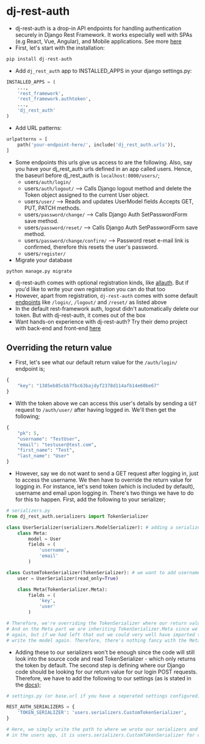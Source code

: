 # dj-rest-auth

- dj-rest-auth is a drop-in API endpoints for handling authentication securely in Django Rest Framework. It works especially well with SPAs (e.g React, Vue, Angular), and Mobile applications. See more [here](https://github.com/iMerica/dj-rest-auth)
- First, let's start with the installation:

```python
pip install dj-rest-auth
```

- Add `dj_rest_auth` app to INSTALLED_APPS in your django settings.py:

```python
INSTALLED_APPS = (
    ...,
    'rest_framework',
    'rest_framework.authtoken',
    ...,
    'dj_rest_auth'
)
```

- Add URL patterns:

```python
urlpatterns = [
    path('your-endpoint-here/', include('dj_rest_auth.urls')),
]
```

- Some endpoints this urls give us access to are the following. Also, say you have your dj_rest_auth urls defined in an app called users. Hence, the baseurl before dj_rest_auth is `localhost:8000/users/`;
    - users`/auth/login/`
    - users`/auth/logout/` —> Calls Django logout method and delete the Token object assigned to the current User object.
    - users`/user/` —> Reads and updates UserModel fields Accepts GET, PUT, PATCH methods.
    - users`/password/change/` —> Calls Django Auth SetPasswordForm save method.
    - users`/password/reset/` —> Calls Django Auth SetPasswordForm save method.
    - users`/password/change/confirm/` —> Password reset e-mail link is confirmed, therefore this resets the user's password.
    - users`/register/`
- Migrate your database

```python
python manage.py migrate
```

- dj-rest-auth comes with optional registration kinds, like [allauth](https://dj-rest-auth.readthedocs.io/en/latest/installation.html#registration-optional). But if you'd like to write your own registration you can do that too
- However, apart from registration, `dj-rest-auth` comes with some default [endpoints](https://dj-rest-auth.readthedocs.io/en/latest/api_endpoints.html) like `/login/`, `/logout/` and `/reset/` as listed above
- In the default rest-framework auth, logout didn't automatically delete our token. But with dj-rest-auth, it comes out of the box
- Want hands-on experience with dj-rest-auth? Try their demo project with back-end and front-end [here](https://dj-rest-auth.readthedocs.io/en/latest/demo.html)

## Overriding the return value

- First, let's see what our default return value for the `/auth/login/` endpoint is;

```python
{
    "key": "1385eb85cbb7fbc63bajdyf2378d114afb14e60be67"
}
```

- With the token above we can access this user's details by sending a `GET` request to `/auth/user/` after having logged in. We'll then get the following;

```python
{
    "pk": 5,
    "username": "TestUser",
    "email": "testuser@test.com",
    "first_name": "Test",
    "last_name": "User"
}
```

- However, say we do not want to send a GET request after logging in, just to access the username. We then have to override the return value for logging in. For instance, let's send token (which is included by default), username and email upon logging in. There's two things we have to do for this to happen. First, add the following to your serializer;

```python
# serializers.py
from dj_rest_auth.serializers import TokenSerializer

class UserSerializer(serializers.ModelSerializer): # adding a serializer to get username and email
    class Meta:
        model = User
        fields = (
            'username',
            'email'
        )

class CustomTokenSerializer(TokenSerializer): # we want to add username and email; thus, we're adding the UserSerializer
    user = UserSerializer(read_only=True)

    class Meta(TokenSerializer.Meta):
        fields = (
            'key',
            'user'
        )

# Therefore, we're overriding the TokenSerializer where our return value for login is defined originally
# And on the Meta part we are inheriting TokenSerializer.Meta since we do not want to define the Meta model 
# again, but if we had left that out we could very well have imported the model in the source code and 
# write the model again. Therefore, there's nothing fancy with the Meta inheritence
```

- Adding these to our serializers won't be enough since the code will still look into the source code and read TokenSerializer - which only returns the token by default. The second step is defining where our Django code should be looking for our return value for our login POST requests. Therefore, we have to add the following to our settings (as is stated in the [docs](https://dj-rest-auth.readthedocs.io/en/latest/configuration.html));

```python
# settings.py (or base.url if you have a seperated settings configured)

REST_AUTH_SERIALIZERS = {
    'TOKEN_SERIALIZER': 'users.serializers.CustomTokenSerializer',
}

# Here, we simply write the path to where we wrote our serializers and since we wrote our serializers
# in the users app, it is users.serializers.CustomTokenSerializer for our case
```